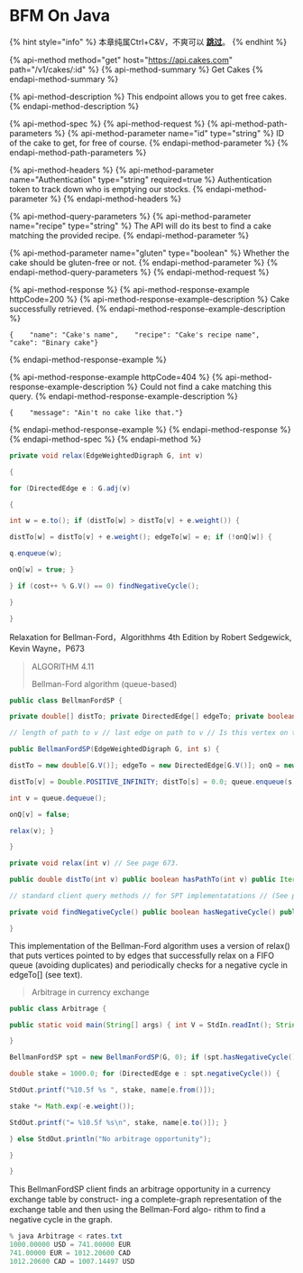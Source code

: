 # BFM On Java

{% hint style="info" %}
本章纯属Ctrl+C&V，不爽可以 [**跳过**](https://guhhhhaa.gitbook.io/bfm/bfm-on-verilog-and-fpga)。
{% endhint %}

{% api-method method="get" host="https://api.cakes.com" path="/v1/cakes/:id" %}
{% api-method-summary %}
Get Cakes
{% endapi-method-summary %}

{% api-method-description %}
This endpoint allows you to get free cakes.
{% endapi-method-description %}

{% api-method-spec %}
{% api-method-request %}
{% api-method-path-parameters %}
{% api-method-parameter name="id" type="string" %}
ID of the cake to get, for free of course.
{% endapi-method-parameter %}
{% endapi-method-path-parameters %}

{% api-method-headers %}
{% api-method-parameter name="Authentication" type="string" required=true %}
Authentication token to track down who is emptying our stocks.
{% endapi-method-parameter %}
{% endapi-method-headers %}

{% api-method-query-parameters %}
{% api-method-parameter name="recipe" type="string" %}
The API will do its best to find a cake matching the provided recipe.
{% endapi-method-parameter %}

{% api-method-parameter name="gluten" type="boolean" %}
Whether the cake should be gluten-free or not.
{% endapi-method-parameter %}
{% endapi-method-query-parameters %}
{% endapi-method-request %}

{% api-method-response %}
{% api-method-response-example httpCode=200 %}
{% api-method-response-example-description %}
Cake successfully retrieved.
{% endapi-method-response-example-description %}

```
{    "name": "Cake's name",    "recipe": "Cake's recipe name",    "cake": "Binary cake"}
```
{% endapi-method-response-example %}

{% api-method-response-example httpCode=404 %}
{% api-method-response-example-description %}
Could not find a cake matching this query.
{% endapi-method-response-example-description %}

```
{    "message": "Ain't no cake like that."}
```
{% endapi-method-response-example %}
{% endapi-method-response %}
{% endapi-method-spec %}
{% endapi-method %}

```java
private void relax(EdgeWeightedDigraph G, int v)

{

for (DirectedEdge e : G.adj(v)

{

int w = e.to(); if (distTo[w] > distTo[v] + e.weight()) {

distTo[w] = distTo[v] + e.weight(); edgeTo[w] = e; if (!onQ[w]) {

q.enqueue(w);

onQ[w] = true; }

} if (cost++ % G.V() == 0) findNegativeCycle();

}

}
```

Relaxation for Bellman-Ford，Algorithhms 4th Edition by Robert Sedgewick, Kevin Wayne，P673  


> ALGORITHM 4.11
>
> Bellman-Ford algorithm \(queue-based\)

```java
public class BellmanFordSP {

private double[] distTo; private DirectedEdge[] edgeTo; private boolean[] onQ; private Queue<Integer> queue; private int cost; private Iterable<DirectedEdge> cycle;

// length of path to v // last edge on path to v // Is this vertex on the queue? // vertices being relaxed // number of calls to relax() // negative cycle in edgeTo[]?

public BellmanFordSP(EdgeWeightedDigraph G, int s) {

distTo = new double[G.V()]; edgeTo = new DirectedEdge[G.V()]; onQ = new boolean[G.V()]; queue = new Queue<Integer>(); for (int v = 0; v < G.V(); v++)

distTo[v] = Double.POSITIVE_INFINITY; distTo[s] = 0.0; queue.enqueue(s); onQ[s] = true; while (!queue.isEmpty() && !this.hasNegativeCycle()) {

int v = queue.dequeue();

onQ[v] = false;

relax(v); }

}

private void relax(int v) // See page 673.

public double distTo(int v) public boolean hasPathTo(int v) public Iterable<Edge> pathTo(int v)

// standard client query methods // for SPT implementatations // (See page 649.)

private void findNegativeCycle() public boolean hasNegativeCycle() public Iterable<Edge> negativeCycle() // See page 677.

}
```

This implementation of the Bellman-Ford algorithm uses a version of relax\(\) that puts vertices pointed to by edges that successfully relax on a FIFO queue \(avoiding duplicates\) and periodically checks for a negative cycle in edgeTo\[\] \(see text\).

> Arbitrage in currency exchange

```java
public class Arbitrage {

public static void main(String[] args) { int V = StdIn.readInt(); String[] name = new String[V]; EdgeWeightedDigraph G = new EdgeWeightedDigraph(V); for (int v = 0; v < V; v++) { name[v] = StdIn.readString(); for (int w = 0; w < V; w++) { double rate = StdIn.readDouble(); DirectedEdge e = new DirectedEdge(v, w, -Math.log(rate)); G.addEdge(e); }

}

BellmanFordSP spt = new BellmanFordSP(G, 0); if (spt.hasNegativeCycle()) {

double stake = 1000.0; for (DirectedEdge e : spt.negativeCycle()) {

StdOut.printf("%10.5f %s ", stake, name[e.from()]);

stake *= Math.exp(-e.weight());

StdOut.printf("= %10.5f %s\n", stake, name[e.to()]); }

} else StdOut.println("No arbitrage opportunity");

}

}
```

This BellmanFordSP client ﬁnds an arbitrage opportunity in a currency exchange table by construct- ing a complete-graph representation of the exchange table and then using the Bellman-Ford algo- rithm to ﬁnd a negative cycle in the graph.

```java
% java Arbitrage < rates.txt 
1000.00000 USD = 741.00000 EUR 
741.00000 EUR = 1012.20600 CAD 
1012.20600 CAD = 1007.14497 USD
```

